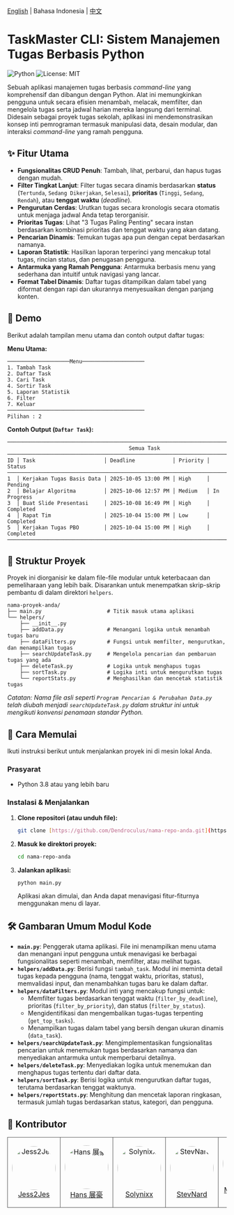 [English](README.md) | Bahasa Indonesia | [中文](READMECN.md)
# TaskMaster CLI: Sistem Manajemen Tugas Berbasis Python

![Python](https://img.shields.io/badge/python-3.x-blue.svg)
![License: MIT](https://img.shields.io/badge/License-MIT-green.svg)

Sebuah aplikasi manajemen tugas berbasis *command-line* yang komprehensif dan dibangun dengan Python. Alat ini memungkinkan pengguna untuk secara efisien menambah, melacak, memfilter, dan mengelola tugas serta jadwal harian mereka langsung dari terminal. Didesain sebagai proyek tugas sekolah, aplikasi ini mendemonstrasikan konsep inti pemrograman termasuk manipulasi data, desain modular, dan interaksi *command-line* yang ramah pengguna.

## ✨ Fitur Utama

-   **Fungsionalitas CRUD Penuh**: Tambah, lihat, perbarui, dan hapus tugas dengan mudah.
-   **Filter Tingkat Lanjut**: Filter tugas secara dinamis berdasarkan **status** (`Tertunda`, `Sedang Dikerjakan`, `Selesai`), **prioritas** (`Tinggi`, `Sedang`, `Rendah`), atau **tenggat waktu** (*deadline*).
-   **Pengurutan Cerdas**: Urutkan tugas secara kronologis secara otomatis untuk menjaga jadwal Anda tetap terorganisir.
-   **Prioritas Tugas**: Lihat "3 Tugas Paling Penting" secara instan berdasarkan kombinasi prioritas dan tenggat waktu yang akan datang.
-   **Pencarian Dinamis**: Temukan tugas apa pun dengan cepat berdasarkan namanya.
-   **Laporan Statistik**: Hasilkan laporan terperinci yang mencakup total tugas, rincian status, dan penugasan pengguna.
-   **Antarmuka yang Ramah Pengguna**: Antarmuka berbasis menu yang sederhana dan intuitif untuk navigasi yang lancar.
-   **Format Tabel Dinamis**: Daftar tugas ditampilkan dalam tabel yang diformat dengan rapi dan ukurannya menyesuaikan dengan panjang konten.

## 📸 Demo

Berikut adalah tampilan menu utama dan contoh output daftar tugas:

**Menu Utama:**
```
────────────────────Menu────────────────────
1. Tambah Task
2. Daftar Task
3. Cari Task
4. Sortir Task
5. Laporan Statistik
6. Filter
7. Keluar
────────────────────────────────────────────
Pilihan : 2
```

**Contoh Output (`Daftar Task`):**
```
──────────────────────────────────────────────────────────────────────────────────────────
                                       Semua Task
──────────────────────────────────────────────────────────────────────────────────────────
ID │ Task                      │ Deadline            │ Priority │ Status
──────────────────────────────────────────────────────────────────────────────────────────
1  │ Kerjakan Tugas Basis Data │ 2025-10-05 13:00 PM │ High     │ Pending
2  │ Belajar Algoritma         │ 2025-10-06 12:57 PM │ Medium   │ In Progress
3  │ Buat Slide Presentasi     │ 2025-10-08 16:49 PM │ High     │ Completed
4  │ Rapat Tim                 │ 2025-10-04 15:00 PM │ Low      │ Completed
5  │ Kerjakan Tugas PBO        │ 2025-10-04 15:00 PM │ High     │ Completed
──────────────────────────────────────────────────────────────────────────────────────────
```

## 📂 Struktur Proyek

Proyek ini diorganisir ke dalam file-file modular untuk keterbacaan dan pemeliharaan yang lebih baik. Disarankan untuk menempatkan skrip-skrip pembantu di dalam direktori `helpers`.

```
nama-proyek-anda/
├── main.py                     # Titik masuk utama aplikasi
└── helpers/
    ├── __init__.py
    ├── addData.py              # Menangani logika untuk menambah tugas baru
    ├── dataFilters.py          # Fungsi untuk memfilter, mengurutkan, dan menampilkan tugas
    ├── searchUpdateTask.py     # Mengelola pencarian dan pembaruan tugas yang ada
    ├── deleteTask.py           # Logika untuk menghapus tugas
    ├── sortTask.py             # Logika inti untuk mengurutkan tugas
    └── reportStats.py          # Menghasilkan dan mencetak statistik tugas
```
*Catatan: Nama file asli seperti `Program Pencarian & Perubahan Data.py` telah diubah menjadi `searchUpdateTask.py` dalam struktur ini untuk mengikuti konvensi penamaan standar Python.*

## 🚀 Cara Memulai

Ikuti instruksi berikut untuk menjalankan proyek ini di mesin lokal Anda.

### Prasyarat

-   Python 3.8 atau yang lebih baru

### Instalasi & Menjalankan

1.  **Clone repositori (atau unduh file):**
    ```sh
    git clone [https://github.com/Dendroculus/nama-repo-anda.git](https://github.com/Dendroculus/nama-repo-anda.git)
    ```
2.  **Masuk ke direktori proyek:**
    ```sh
    cd nama-repo-anda
    ```
3.  **Jalankan aplikasi:**
    ```sh
    python main.py
    ```
    Aplikasi akan dimulai, dan Anda dapat menavigasi fitur-fiturnya menggunakan menu di layar.

## 🛠️ Gambaran Umum Modul Kode

-   **`main.py`**: Penggerak utama aplikasi. File ini menampilkan menu utama dan menangani input pengguna untuk menavigasi ke berbagai fungsionalitas seperti menambah, memfilter, atau melihat tugas.
-   **`helpers/addData.py`**: Berisi fungsi `tambah_task`. Modul ini meminta detail tugas kepada pengguna (nama, tenggat waktu, prioritas, status), memvalidasi input, dan menambahkan tugas baru ke dalam daftar.
-   **`helpers/dataFilters.py`**: Modul inti yang mencakup fungsi untuk:
    -   Memfilter tugas berdasarkan tenggat waktu (`filter_by_deadline`), prioritas (`filter_by_priority`), dan status (`filter_by_status`).
    -   Mengidentifikasi dan mengembalikan tugas-tugas terpenting (`get_top_tasks`).
    -   Menampilkan tugas dalam tabel yang bersih dengan ukuran dinamis (`data_task`).
-   **`helpers/searchUpdateTask.py`**: Mengimplementasikan fungsionalitas pencarian untuk menemukan tugas berdasarkan namanya dan menyediakan antarmuka untuk memperbarui detailnya.
-   **`helpers/deleteTask.py`**: Menyediakan logika untuk menemukan dan menghapus tugas tertentu dari daftar data.
-   **`helpers/sortTask.py`**: Berisi logika untuk mengurutkan daftar tugas, terutama berdasarkan tenggat waktunya.
-   **`helpers/reportStats.py`**: Menghitung dan mencetak laporan ringkasan, termasuk jumlah tugas berdasarkan status, kategori, dan pengguna.

## 👤 Kontributor

<table border="0" cellspacing="10" cellpadding="5">
  <tr>
    <td align="center" style="border: 1px solid #555; padding: 10px;">
      <a href="https://github.com/Jess2Jes">
        <img src="https://github.com/Jess2Jes.png" width="100" height="100" alt="Jess2Jes" style="border-radius: 50%;"/>
      </a>
      <br/>
      <a href="https://github.com/Jess2Jes">Jess2Jes</a>
    </td>
    <td align="center" style="border: 1px solid #555; padding: 10px;">
      <a href="https://github.com/Dendroculus">
        <img src="https://github.com/Dendroculus.png" width="100" height="100" alt="Hans 展豪" style="border-radius: 50%;"/>
      </a>
      <br/>
      <a href="https://github.com/Dendroculus">Hans 展豪</a>
    </td>
    <td align="center" style="border: 1px solid #555; padding: 10px;">
      <a href="https://github.com/Solynixx">
        <img src="https://github.com/Solynixx.png" width="100" height="100" alt="Solynixx" style="border-radius: 50%;"/>
      </a>
      <br/>
      <a href="https://github.com/Solynixx">Solynixx</a>
    </td>
    <td align="center" style="border: 1px solid #555; padding: 10px;">
      <a href="https://github.com/StevNard">
        <img src="https://github.com/StevNard.png" width="100" height="100" alt="StevNard" style="border-radius: 50%;"/>
      </a>
      <br/>
      <a href="https://github.com/StevNard">StevNard</a>
    </td>
    <td align="center" style="border: 1px solid #555; padding: 10px;">
      <a href="https://github.com/Milkdrinker-creator">
        <img src="https://github.com/Milkdrinker-creator.png" width="100" height="100" alt="Milkdrinker-creator" style="border-radius: 50%;"/>
      </a>
      <br/>
      <a href="https://github.com/Milkdrinker-creator">Milkdrinker-creator</a>
    </td>
  </tr>
</table>

